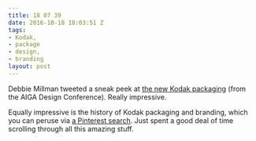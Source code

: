 ```yaml
---
title: 18 07 39
date: 2016-10-18 18:03:51 Z
tags:
- Kodak,
- package
- design,
- branding
layout: post
---
```


Debbie Millman tweeted a sneak peek at [the new Kodak packaging](https://twitter.com/debbiemillman/status/788497357767749632) (from the AIGA Design Conference). Really impressive.

Equally impressive is the history of Kodak packaging and branding, which you can peruse via [a Pinterest search](https://www.pinterest.com/search/pins/?q=kodak%20packaging&rs=typed&term_meta%5B%5D=packaging%7Ctyped). Just spent a good deal of time scrolling through all this amazing stuff.